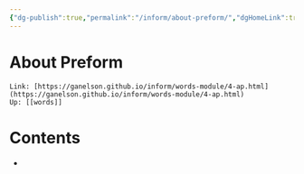 ```yaml
---
{"dg-publish":true,"permalink":"/inform/about-preform/","dgHomeLink":true,"dgPassFrontmatter":false}
---
```


# About Preform
```ad-info
Link: [https://ganelson.github.io/inform/words-module/4-ap.html](https://ganelson.github.io/inform/words-module/4-ap.html)
Up: [[words]]
```



# Contents
- 